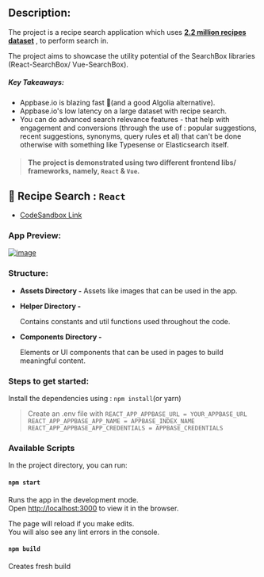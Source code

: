 ## Description:

The project is a recipe search application which uses **[2.2 million recipes dataset](https://github.com/Glorf/recipenlg)** , to perform search in.

The project aims to showcase the utility potential of the SearchBox libraries (React-SearchBox/ Vue-SearchBox).

##### Key Takeaways:
- Appbase.io is blazing fast :dizzy:(and a good Algolia alternative).
- Appbase.io's low latency on a large dataset with recipe search.
- You can do advanced search relevance features - that help with engagement and conversions (through the use of : popular suggestions, recent suggestions, synonyms, query rules et al) that can't be done otherwise with something like Typesense or Elasticsearch itself.

> #### The project is demonstrated using two different frontend libs/ frameworks, namely, `React` & `Vue`.
##  :punch: Recipe Search : `React`

- [CodeSandbox Link](https://codesandbox.io/s/recipe-search-react-4rh1v)
 
### App Preview: 
[![image](https://user-images.githubusercontent.com/57627350/127728792-8dba8707-90e7-4ea4-90c9-4a60ebaaf6b5.png)](https://codesandbox.io/s/recipe-search-react-4rh1v)


### Structure:

- **Assets Directory -**
Assets like images that can be used in the app.

- **Helper Directory -**

    Contains constants and util functions used throughout the code.

- **Components Directory -**

    Elements or UI components that can be used in pages to build meaningful content.

### Steps to get started:

Install the dependencies using : `npm install`(or yarn)

> Create an .env file with
`REACT_APP_APPBASE_URL = YOUR_APPBASE_URL`
`REACT_APP_APPBASE_APP_NAME = APPBASE_INDEX_NAME`
`REACT_APP_APPBASE_APP_CREDENTIALS = APPBASE_CREDENTIALS`

### Available Scripts

In the project directory, you can run:

#### `npm start`

Runs the app in the development mode.<br>
Open [http://localhost:3000](http://localhost:3000) to view it in the browser.

The page will reload if you make edits.<br>
You will also see any lint errors in the console.

#### `npm build`

Creates fresh build
